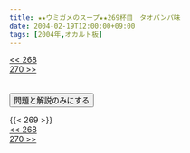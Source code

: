 ```yaml
---
title: ★★ウミガメのスープ★★269杯目　タオパンパ味
date: 2004-02-19T12:00:00+09:00
tags: [2004年,オカルト板]
---
```

<div class="th_left"><a href="../268"><< 268</a></div>
<div class="th_right"><a href="../270">270 >></a></div>
<br><br>
<script src="../../js/cupsoup.js"></script>
<form>
<input type="button" value="問題と解説のみにする" onClick="toggleCupsoup()">
</form>
{{< 269 >}}
<div class="th_left"><a href="../268"><< 268</a></div>
<div class="th_right"><a href="../270">270 >></a></div>